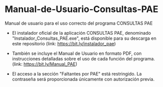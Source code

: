 # Manual-de-Usuario-Consultas-PAE
Manual de usuario para el uso correcto del programa CONSULTAS PAE

* El instalador oficial de la aplicación CONSULTAS PAE, denominado "Instalador_Consultas_PAE.exe", está disponible para su descarga en este repositorio (link: https://bit.ly/instalador_pae)

* También se incluye el Manual de Usuario en formato PDF, con instrucciones detalladas sobre el uso de cada función del programa. (link: https://bit.ly/Manual_PAE)

* El acceso a la sección "Faltantes por PAE" está restringido. La contraseña será proporcionada únicamente con autorización previa.
